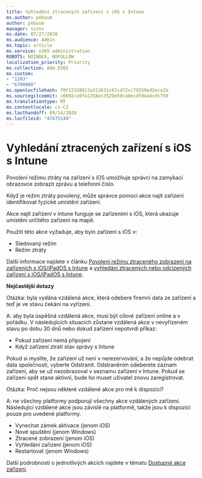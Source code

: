```yaml
---
title: Vyhledání ztracených zařízení s iOS s Intune
ms.author: pebaum
author: pebaum
manager: scotv
ms.date: 07/27/2020
ms.audience: Admin
ms.topic: article
ms.service: o365-administration
ROBOTS: NOINDEX, NOFOLLOW
localization_priority: Priority
ms.collection: Adm_O365
ms.custom:
- "1283"
- "6700008"
ms.openlocfilehash: 70f12328813a312631c67cd72cc75559ed2eca1b
ms.sourcegitcommit: c6692ce0fa1358ec3529e59ca0ecdfdea4cdc759
ms.translationtype: MT
ms.contentlocale: cs-CZ
ms.lasthandoff: 09/14/2020
ms.locfileid: "47675149"
---
```

# <a name="locating-lost-ios-devices-with-intune"></a>Vyhledání ztracených zařízení s iOS s Intune

Povolení režimu ztráty na zařízení s iOS umožňuje správci na zamykací obrazovce zobrazit zprávu a telefonní číslo.

Když je režim ztráty povolený, může správce pomocí akce najít zařízení identifikovat fyzické umístění zařízení.

Akce najít zařízení v Intune funguje se zařízeními s iOS, která ukazuje umístění určitého zařízení na mapě.

Použití této akce vyžaduje, aby bylo zařízení s iOS v:

- Sledovaný režim
- Režim ztráty

Další informace najdete v článku [Povolení režimu ztraceného zobrazení na zařízeních s iOS/iPadOS s Intune](https://docs.microsoft.com/intune/device-lost-mode) a [vyhledání ztracených nebo odcizených zařízení s iOS/iPadOS s Intune](https://docs.microsoft.com/intune/device-locate).

**Nejčastější dotazy**

Otázka: byla vydána vzdálená akce, která odebere firemní data ze zařízení a teď je ve stavu čekání na vyřízení.

A: aby byla úspěšná vzdálená akce, musí být cílové zařízení online a v pořádku. V následujících situacích zůstane vzdálená akce v nevyřízeném stavu po dobu 30 dnů nebo dokud zařízení nepotvrdí příkaz:

- Pokud zařízení nemá připojení
- Když zařízení ztratí stav správy s Intune

Pokud si myslíte, že zařízení už není v nerezervování, a že nepůjde odebrat data společnosti, vyberte Odstranit. Odstraněním odeberete záznam zařízení, aby se už nezobrazoval v seznamu zařízení v Intune. Pokud se zařízení opět stane aktivní, bude ho muset uživatel znovu zaregistrovat.

Otázka: Proč nejsou některé vzdálené akce pro mě k dispozici?

A: ne všechny platformy podporují všechny akce vzdálených zařízení. Následující vzdálené akce jsou závislé na platformě, takže jsou k dispozici pouze pro uvedené platformy.

- Vynechat zámek aktivace (jenom iOS)
- Nové spuštění (jenom Windows)
- Ztracené zobrazení (jenom iOS)
- Vyhledání zařízení (jenom iOS)
- Restartovat (jenom Windows)

Další podrobnosti o jednotlivých akcích najdete v tématu [Dostupné akce zařízení](https://docs.microsoft.com/intune/device-management#available-device-actions).